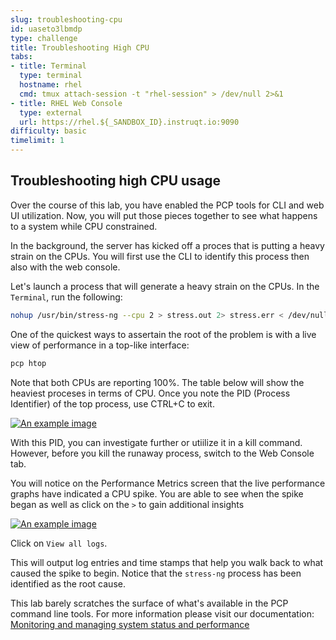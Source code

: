 ```yaml
---
slug: troubleshooting-cpu
id: uaseto3lbmdp
type: challenge
title: Troubleshooting High CPU
tabs:
- title: Terminal
  type: terminal
  hostname: rhel
  cmd: tmux attach-session -t "rhel-session" > /dev/null 2>&1
- title: RHEL Web Console
  type: external
  url: https://rhel.${_SANDBOX_ID}.instruqt.io:9090
difficulty: basic
timelimit: 1
---
```

## Troubleshooting high CPU usage

Over the course of this lab, you have enabled the PCP tools for CLI and web UI utilization. Now, you will put those pieces together to see what happens to a system while CPU constrained.

In the background, the server has kicked off a proces that is putting a heavy strain on the CPUs. You will first use the CLI to identify this process then also with the web console.

Let's launch a process that will generate a heavy strain on the CPUs. In the `Terminal`, run the following:

```bash
nohup /usr/bin/stress-ng --cpu 2 > stress.out 2> stress.err < /dev/null & disown
```

One of the quickest ways to assertain the root of the problem is with a live view of performance in a top-like interface:

```bash
pcp htop
```

Note that both CPUs are reporting 100%. The table below will show the heaviest proceses in terms of CPU. Once you note the PID (Process Identifier) of the top process, use CTRL+C to exit.

<a href="#1">
 <img alt="An example image" src="../assets/htop.png" />
</a>

<a href="#" class="lightbox" id="1">
 <img alt="An example image" src="../assets/htop.png" />
</a>

With this PID, you can investigate further or utiilize it in a kill command. However, before you kill the runaway process, switch to the Web Console tab.

You will notice on the Performance Metrics screen that the live performance graphs have indicated a CPU spike. You are able to see when the spike began as well as click on the `>` to gain additional insights

<a href="#2">
 <img alt="An example image" src="../assets/cpu_spike.png" />
</a>

<a href="#" class="lightbox" id="2">
 <img alt="An example image" src="../assets/cpu_spike.png" />
</a>

Click on `View all logs`.

This will output log entries and time stamps that help you walk back to what caused the spike to begin. Notice that the `stress-ng` process has been identified as the root cause.

This lab barely scratches the surface of what's available in the PCP command line tools. For more information please visit our documentation: [Monitoring and managing system status and performance](https://access.redhat.com/documentation/gu-in/red_hat_enterprise_linux/9/html/monitoring_and_managing_system_status_and_performance/setting-up-pcp_monitoring-and-managing-system-status-and-performance#doc-wrapper)

<style>
.lightbox {
  display: none;
  position: fixed;
  justify-content: center;
  align-items: center;
  z-index: 999;
  top: 0;
  left: 0;
  right: 0;
  bottom: 0;
  padding: 1rem;
  background: rgba(0, 0, 0, 0.8);
}

.lightbox:target {
  display: flex;
}

.lightbox img {
  max-height: 100%;
}
</style>
